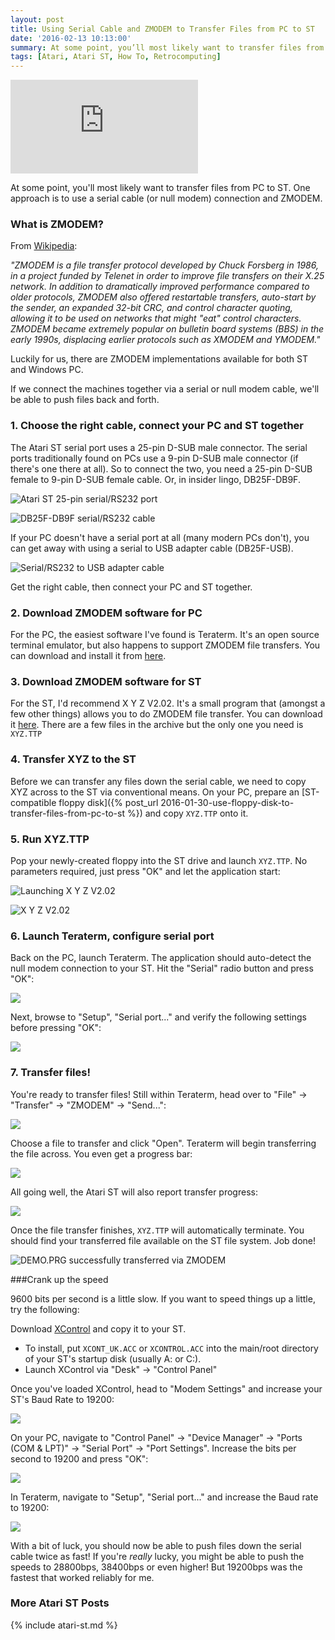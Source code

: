 ```yaml
---
layout: post
title: Using Serial Cable and ZMODEM to Transfer Files from PC to ST
date: '2016-02-13 10:13:00'
summary: At some point, you’ll most likely want to transfer files from PC to ST. One approach is to use a serial cable (or null modem) connection and ZMODEM ...
tags: [Atari, Atari ST, How To, Retrocomputing]
---
```


<div class="youtube-container">
<iframe src="https://www.youtube.com/embed/ofhKCXVbu-0?rel=0" 
frameborder="0" allowfullscreen class="youtube-video"></iframe>
</div> 

At some point, you'll most likely want to transfer files from PC to ST. One approach is to use a serial cable (or null modem) connection and ZMODEM.

### What is ZMODEM?

From <a href="https://en.wikipedia.org/wiki/Main_Page" target="_blank">Wikipedia</a>:

*"ZMODEM is a file transfer protocol developed by Chuck Forsberg in 1986, in a project funded by Telenet in order to improve file transfers on their X.25 network. In addition to dramatically improved performance compared to older protocols, ZMODEM also offered restartable transfers, auto-start by the sender, an expanded 32-bit CRC, and control character quoting, allowing it to be used on networks that might "eat" control characters. ZMODEM became extremely popular on bulletin board systems (BBS) in the early 1990s, displacing earlier protocols such as XMODEM and YMODEM."*

Luckily for us, there are ZMODEM implementations available for both ST and Windows PC.

If we connect the machines together via a serial or null modem cable, we'll be able to push files back and forth.

### 1. Choose the right cable, connect your PC and ST together

The Atari ST serial port uses a 25-pin D-SUB male connector. The serial ports traditionally found on PCs use a 9-pin D-SUB male connector (if there's one there at all). So to connect the two, you need a 25-pin D-SUB female to 9-pin D-SUB female cable. Or, in insider lingo, DB25F-DB9F.

![](/img/posts/atari_st_rs232_serial_port_25pin_db25.jpg "Atari ST 25-pin serial/RS232 port")

![](/img/posts/atari_st_rs232_serial_cable_db25f-db9f.jpg "DB25F-DB9F serial/RS232 cable")

If your PC doesn't have a serial port at all (many modern PCs don't), you can get away with using a serial to USB adapter cable (DB25F-USB).

![](/img/posts/atari_st_rs232_serial_to_usb_adapter.jpg "Serial/RS232 to USB adapter cable")

Get the right cable, then connect your PC and ST together.

### 2. Download ZMODEM software for PC

For the PC, the easiest software I've found is Teraterm. It's an open source terminal emulator, but also happens to support ZMODEM file transfers. You can download and install it from <a href="https://en.osdn.jp/projects/ttssh2/" target="_blank">here</a>.

### 3. Download ZMODEM software for ST

For the ST, I'd recommend X Y Z V2.02. It's a small program that (amongst a few other things) allows you to do ZMODEM file transfer. You can download it <a href="http://www.chebucto.ns.ca/Services/PDA/AtariSTComm.shtml" target="_blank">here</a>. There are a few files in the archive but the only one you need is <code>XYZ.TTP</code>

### 4. Transfer XYZ to the ST

Before we can transfer any files down the serial cable, we need to copy XYZ across to the ST via conventional means. On your PC, prepare an [ST-compatible floppy disk]({% post_url 2016-01-30-use-floppy-disk-to-transfer-files-from-pc-to-st %}) and copy <code>XYZ.TTP</code> onto it.

### 5. Run XYZ.TTP

Pop your newly-created floppy into the ST drive and launch <code>XYZ.TTP</code>. No parameters required, just press "OK" and let the application start:

![](/img/posts/atari_st_launch_xyz_zmodem.gif "Launching X Y Z V2.02")

![](/img/posts/atari_st_xyz_zmodem.png "X Y Z V2.02")

### 6. Launch Teraterm, configure serial port

Back on the PC, launch Teraterm. The application should auto-detect the null modem connection to your ST. Hit the "Serial" radio button and press "OK":

![](/img/posts/teraterm_serial_port.png)

Next, browse to "Setup", "Serial port..." and verify the following settings before pressing "OK":

![](/img/posts/teraterm_serial_port_config.png)

### 7. Transfer files! 

You're ready to transfer files! Still within Teraterm, head over to "File" -> "Transfer" -> "ZMODEM" -> "Send...":

![](/img/posts/teraterm_zmodem_transfer.png)

Choose a file to transfer and click "Open". Teraterm will begin transferring the file across. You even get a progress bar:

![](/img/posts/teraterm_file_transfer.png)

All going well, the Atari ST will also report transfer progress:

![](/img/posts/atari_st_xyz_file_transfer.png)

Once the file transfer finishes, <code>XYZ.TTP</code> will automatically terminate. You should find your transferred file available on the ST file system. Job done!

![](/img/posts/atari_st_zmodem_transferred_file.png "DEMO.PRG successfully transferred via ZMODEM")

###Crank up the speed

9600 bits per second is a little slow. If you want to speed things up a little, try the following:

Download <a href="https://sites.google.com/site/stessential/control-panel-replacements/xcontrol" target="_blank">XControl</a> and copy it to your ST.

* To install, put <code>XCONT_UK.ACC</code> or <code>XCONTROL.ACC</code> into the main/root directory of your ST's startup disk (usually A: or C:).
* Launch XControl via "Desk" -> "Control Panel"

Once you've loaded XControl, head to "Modem Settings" and increase your ST's Baud Rate to 19200:

![](/img/posts/atari_st_xcontrol_19200_baud.png)

On your PC, navigate to "Control Panel" -> "Device Manager" -> "Ports (COM & LPT)" -> "Serial Port" -> "Port Settings". Increase the bits per second to 19200 and press "OK":

![](/img/posts/device_manager_com_port_settings.png)
 
In Teraterm, navigate to "Setup", "Serial port..." and increase the Baud rate to 19200:
 
![](/img/posts/teraterm_serial_port_19200.png)

With a bit of luck, you should now be able to push files down the serial cable twice as fast! If you're *really* lucky, you might be able to push the speeds to 28800bps, 38400bps or even higher! But 19200bps was the fastest that worked reliably for me.

### More Atari ST Posts
 
{% include atari-st.md %}